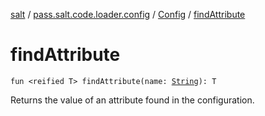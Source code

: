 [salt](../../index.md) / [pass.salt.code.loader.config](../index.md) / [Config](index.md) / [findAttribute](./find-attribute.md)

# findAttribute

`fun <reified T> findAttribute(name: `[`String`](https://kotlinlang.org/api/latest/jvm/stdlib/kotlin/-string/index.html)`): T`

Returns the value of an attribute found in the configuration.

